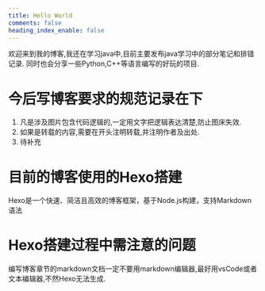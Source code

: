 ```yaml
---
title: Hello World
comments: false
heading_index_enable: false
---
```

欢迎来到我的博客,我还在学习java中,目前主要发布java学习中的部分笔记和排错记录.
同时也会分享一些Python,C++等语言编写的好玩的项目.

<!-- more -->
# 今后写博客要求的规范记录在下

1. 凡是涉及图片包含代码逻辑的,一定用文字把逻辑表达清楚,防止图床失效.
2. 如果是转载的内容,需要在开头注明转载,并注明作者及出处.
3. 待补充

# 目前的博客使用的Hexo搭建

Hexo是一个快速、简洁且高效的博客框架，基于Node.js构建，支持Markdown语法

# Hexo搭建过程中需注意的问题

编写博客章节的markdown文档一定不要用markdown编辑器,最好用vsCode或者文本编辑器,不然Hexo无法生成.
